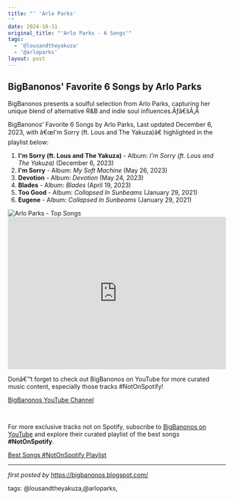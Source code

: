 ```yaml
---
title: "' 'Arlo Parks'
'"
date: 2024-10-31
original_title: "'Arlo Parks - 6 Songs'"
tags:
  - '@lousandtheyakuza'
  - '@arloparks'
layout: post
---
```

<h2>BigBanonos' Favorite 6 Songs by Arlo Parks</h2>
<p>BigBanonos presents a soulful selection from Arlo Parks, capturing her unique blend of alternative R&B and indie soul influences.Ãƒâ€šÃ‚Â </p><p>BigBanonos' Favorite 6 Songs by Arlo Parks, Last updated December 6, 2023, with â€œI'm Sorry (ft. Lous and The Yakuza)â€ highlighted in the playlist below:</p> <ol> <li><strong>I'm Sorry (ft. Lous and The Yakuza)</strong> - Album: <em>I'm Sorry (ft. Lous and The Yakuza)</em> (December 6, 2023)</li> <li><strong>I'm Sorry</strong> - Album: <em>My Soft Machine</em> (May 26, 2023)</li> <li><strong>Devotion</strong> - Album: <em>Devotion</em> (May 24, 2023)</li> <li><strong>Blades</strong> - Album: <em>Blades</em> (April 19, 2023)</li> <li><strong>Too Good</strong> - Album: <em>Collapsed In Sunbeams</em> (January 29, 2021)</li> <li><strong>Eugene</strong> - Album: <em>Collapsed In Sunbeams</em> (January 29, 2021)</li>
</ol> <img alt="Arlo Parks - Top Songs" src="https://assets.vogue.com/photos/61f46d2ba575a26062f2dddd/1:1/w_1356,h_1356,c_limit/ARLO.PARKS_Credit_Alex%20Kurunis_%20(1).jpg" /> <div> <iframe allow="autoplay; clipboard-write; encrypted-media; fullscreen; picture-in-picture" allowfullscreen="" frameborder="0" height="352" loading="lazy" src="https://open.spotify.com/embed/playlist/4s5Ye9UJmvx9fmSCgcQyGb?utm_source=generator" width="100%"></iframe>
</div> <p>Donâ€™t forget to check out BigBanonos on YouTube for more curated music content, especially those tracks #NotOnSpotify!</p>
<p><a href="https://www.youtube.com/@BigBanonos">BigBanonos YouTube Channel</a></p> <!--Tags-->
<p><br /></p>


<!--Subscribe and Playlist Links-->
<div>
    <p>For more exclusive tracks not on Spotify, subscribe to <a href="https://www.youtube.com/@BigBanonos" target="_blank">BigBanonos on YouTube</a> and explore their curated playlist of the best songs <strong>#NotOnSpotify</strong>.</p>
    <p><a href="https://www.youtube.com/playlist?list=PLtuNtuTatqI0kFahUCbtbfenC_ET5O_tr" target="_blank">Best Songs #NotOnSpotify Playlist<br /></a></p></div>

<hr />

<p><em>first posted by</em> <a href="https://bigbanonos.blogspot.com/" rel="noopener" target="_new">https://bigbanonos.blogspot.com/</a></p>

<p>tags: @lousandtheyakuza,@arloparks,</p>
